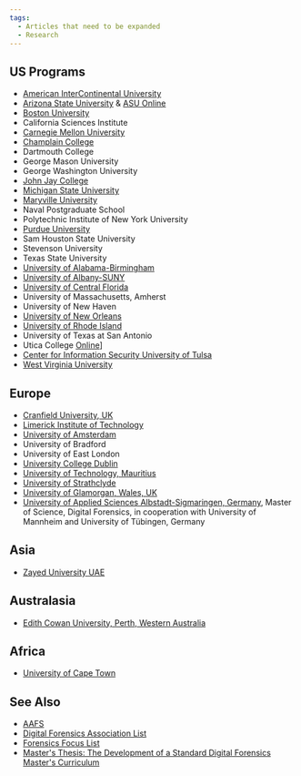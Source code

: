 ```yaml
---
tags:
  - Articles that need to be expanded
  - Research
---
```

## US Programs

- [American InterContinental University](https://www.aiuniv.edu/degrees/criminal-justice/bachelors-forensic-science)
- [Arizona State University](https://globalsecurity.asu.edu/cybersecurity/information-assurance-education)
  & [ASU Online](https://asuonline.asu.edu/online-degree-programs/technology)
- [Boston University](https://www.bu.edu/met/degrees-certificates/digital-forensics-graduate-certificate/)
- California Sciences Institute
- [Carnegie Mellon University](https://www.csd.cs.cmu.edu/academics/masters/overview)
- [Champlain College](https://online.champlain.edu/degrees-certificates/masters-digital-forensic-science)
- Dartmouth College
- George Mason University
- George Washington University
- [John Jay College](http://www.jjay.cuny.edu/master-science-digital-forensics-and-cybersecurity)
- [Michigan State University](https://cj.msu.edu/graduates/forensic-science/forensic-home.html)
- [Maryville University](https://online.maryville.edu/online-masters-degrees/cyber-security/)
- Naval Postgraduate School
- Polytechnic Institute of New York University
- [Purdue University](http://cyberforensics.purdue.edu/)
- Sam Houston State University
- Stevenson University
- Texas State University
- [University of Alabama-Birmingham](https://businessdegrees.uab.edu/mis-degree-masters/)
- [University of Albany-SUNY](https://www.albany.edu/business/programs/bs-digital-forensics)
- [University of Central Florida](https://www.ucf.edu/online/degree/digital-forensics-m-s/)
- University of Massachusetts, Amherst
- University of New Haven
- [University of New Orleans](https://www.uno.edu/academics/cos/computer-science)
- [University of Rhode Island](https://web.uri.edu/cs/dfcsc/)
- University of Texas at San Antonio
- Utica College
  [Online](http://www.onlineuticacollege.com/programs/computer-forensics-specialization.asp)\]
- [Center for Information Security University of Tulsa](http://www.cis.utulsa.edu/)
- [West Virginia University](https://forensics.wvu.edu/)

## Europe

- [Cranfield University, UK](http://www.cranfield.ac.uk/cds/postgraduatestudy/forensiccomputing/index.jsp)
- [Limerick Institute of Technology](http://www.lit.ie/departments/IT/MSC_Computing.html)
- [University of Amsterdam](http://www.studeren.uva.nl/ma-forensic-science)
- University of Bradford
- University of East London
- [University College Dublin](http://cci.ucd.ie/fcci)
- [University of Technology, Mauritius](https://www.utm.ac.mu/)
- [University of Strathclyde](http://www.strath.ac.uk/science/forensicinformatics/)
- [University of Glamorgan, Wales, UK](http://www.glam.ac.uk/coursedetails/685/549)
- [University of Applied Sciences Albstadt-Sigmaringen, Germany](http://www.digitaleforensik.com),
  Master of Science, Digital Forensics, in cooperation with University of
  Mannheim and University of Tübingen, Germany

## Asia

- [Zayed University UAE](http://www.zu.ac.ae/main/en/colleges/colleges/college_information_technology/graduate_certificate_programs/cr_invest/intro.aspx)

## Australasia

- [Edith Cowan University, Perth, Western Australia](http://www.ecu.edu.au/future-students/our-courses/browse?sq_content_src=%2BdXJsPWh0dHAlM0ElMkYlMkZ3ZWJzZXJ2aWNlcy53ZWIuZWN1LmVkdS5hdSUyRmZ1dHVyZS1zdHVkZW50cyUyRmNvdXJzZS12aWV3LnBocCUzRmlkJTNEMDAwMDAwMTQ1MSUyNmxvY2F0aW9uJTNEdG9wbGV2ZWwmYWxsPTE%3D)

## Africa

- [University of Cape Town](http://www.commerce.uct.ac.za/InformationSystems/Courses/inf4016w/)

## See Also

- [AAFS](http://www.aafs.org/default.asp?section_id=resources&page_id=colleges_and_universities)
- [Digital Forensics Association List](http://www.digitalforensicsassociation.org/formal-education/)
- [Forensics Focus List](https://forensicfocus.com/computer-forensics-education-directory)
- [Master's Thesis: The Development of a Standard Digital Forensics Master's Curriculum](http://docs.lib.purdue.edu/cgi/viewcontent.cgi?article=1010&context=techmasters&sei-redir=1#search=%22katie%20strzempka%20thesis%22)
